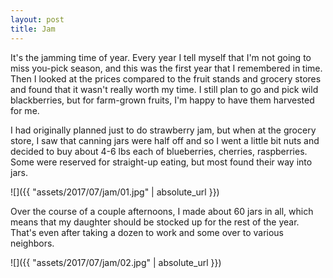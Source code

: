 ```yaml
---
layout: post
title: Jam
---
```

It's the jamming time of year. Every year I tell myself that I'm not going to
miss you-pick season, and this was the first year that I remembered in time.
Then I looked at the prices compared to the fruit stands and grocery stores and
found that it wasn't really worth my time. I still plan to go and pick wild
blackberries, but for farm-grown fruits, I'm happy to have them harvested for
me.

I had originally planned just to do strawberry jam, but when at the grocery
store, I saw that canning jars were half off and so I went a little bit nuts and
decided to buy about 4-6 lbs each of blueberries, cherries, raspberries. Some
were reserved for straight-up eating, but most found their way into jars.

![]({{ "assets/2017/07/jam/01.jpg" | absolute_url }})

Over the course of a couple afternoons, I made about 60 jars in all, which means
that my daughter should be stocked up for the rest of the year. That's even
after taking a dozen to work and some over to various neighbors.

![]({{ "assets/2017/07/jam/02.jpg" | absolute_url }})
